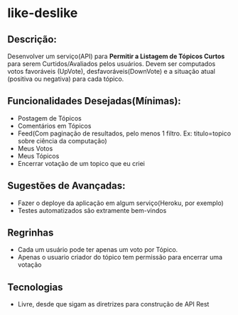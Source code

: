 # like-deslike

## Descrição:

Desenvolver um serviço(API) para **Permitir a Listagem de Tópicos Curtos** para serem Curtidos/Avaliados pelos usuários. Devem ser computados votos favoráveis (UpVote), desfavoráveis(DownVote) e a situação atual (positiva ou negativa) para cada tópico. 

## Funcionalidades Desejadas(Mínimas):

- Postagem de Tópicos
- Comentários em Tópicos
- Feed(Com paginação de resultados, pelo menos 1 filtro. Ex: titulo=topico sobre ciência da computação)
- Meus Votos
- Meus Tópicos 
- Encerrar votação de um topico que eu criei

## Sugestões de Avançadas:

- Fazer o deploye da aplicação em algum serviço(Heroku, por exemplo)
- Testes automatizados são extramente bem-vindos

## Regrinhas

- Cada um usuário pode ter apenas um voto por Tópico.
- Apenas o usuario criador do tópico tem permissão para encerrar uma votação

## Tecnologias
- Livre, desde que sigam as diretrizes para construção de API Rest
